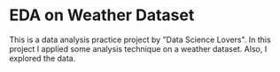 # EDA on Weather Dataset
This is a data analysis practice project by "Data Science Lovers". In this project I applied some analysis technique on a weather dataset. Also, I explored the data.
